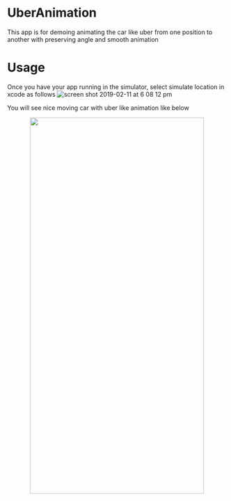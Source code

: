 # UberAnimation
This app is for demoing animating the car like uber from one position to another with preserving angle and smooth animation

# Usage 

Once you have your app running in the simulator, select simulate location in xcode as follows
![screen shot 2019-02-11 at 6 08 12 pm](https://user-images.githubusercontent.com/6416095/52563640-0d680080-2e28-11e9-9c03-51c3720b3d69.png)

You will see nice moving car with uber like animation like below

<p align="center">
<img src= "https://user-images.githubusercontent.com/6416095/52563104-777fa600-2e26-11e9-91c5-fa213f169ec0.gif" width="400" height = "865" >
</p>



